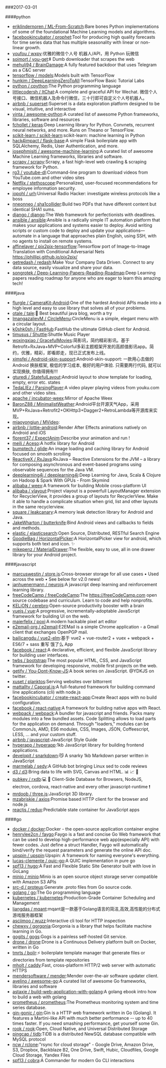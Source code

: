 ###2017-03-01

####python
* [eriklindernoren / ML-From-Scratch](https://github.com/eriklindernoren/ML-From-Scratch):Bare bones Python implementations of some of the foundational Machine Learning models and algorithms.
* [facebookincubator / prophet](https://github.com/facebookincubator/prophet):Tool for producing high quality forecasts for time series data that has multiple seasonality with linear or non-linear growth.
* [youfou / wxpy](https://github.com/youfou/wxpy):优雅的微信个人号 机器人/API，用 Python 玩微信
* [soimort / you-get](https://github.com/soimort/you-get):⏬ Dumb downloader that scrapes the web
* [mehulj94 / BrainDamage](https://github.com/mehulj94/BrainDamage):A fully featured backdoor that uses Telegram as a C&C server
* [tensorflow / models](https://github.com/tensorflow/models):Models built with TensorFlow
* [hunkim / DeepLearningZeroToAll](https://github.com/hunkim/DeepLearningZeroToAll):TensorFlow Basic Tutorial Labs
* [python / cpython](https://github.com/python/cpython):The Python programming language
* [littlecodersh / ItChat](https://github.com/littlecodersh/ItChat):A complete and graceful API for Wechat. 微信个人号接口、微信机器人及命令行微信，三十行即可自定义个人号机器人。
* [airbnb / superset](https://github.com/airbnb/superset):Superset is a data exploration platform designed to be visual, intuitive, and interactive
* [vinta / awesome-python](https://github.com/vinta/awesome-python):A curated list of awesome Python frameworks, libraries, software and resources
* [fchollet / keras](https://github.com/fchollet/keras):Deep Learning library for Python. Convnets, recurrent neural networks, and more. Runs on Theano or TensorFlow.
* [scikit-learn / scikit-learn](https://github.com/scikit-learn/scikit-learn):scikit-learn: machine learning in Python
* [hack4impact / flask-base](https://github.com/hack4impact/flask-base):A simple Flask boilerplate app with SQLAlchemy, Redis, User Authentication, and more.
* [josephmisiti / awesome-machine-learning](https://github.com/josephmisiti/awesome-machine-learning):A curated list of awesome Machine Learning frameworks, libraries and software.
* [scrapy / scrapy](https://github.com/scrapy/scrapy):Scrapy, a fast high-level web crawling & scraping framework for Python.
* [rg3 / youtube-dl](https://github.com/rg3/youtube-dl):Command-line program to download videos from YouTube.com and other video sites
* [Netflix / stethoscope](https://github.com/Netflix/stethoscope):Personalized, user-focused recommendations for employee information security.
* [jopohl / urh](https://github.com/jopohl/urh):Universal Radio Hacker: investigate wireless protocols like a boss
* [nneonneo / sha1collider](https://github.com/nneonneo/sha1collider):Build two PDFs that have different content but identical SHA1 sums.
* [django / django](https://github.com/django/django):The Web framework for perfectionists with deadlines.
* [ansible / ansible](https://github.com/ansible/ansible):Ansible is a radically simple IT automation platform that makes your applications and systems easier to deploy. Avoid writing scripts or custom code to deploy and update your applications— automate in a language that approaches plain English, using SSH, with no agents to install on remote systems.
* [affinelayer / pix2pix-tensorflow](https://github.com/affinelayer/pix2pix-tensorflow):Tensorflow port of Image-to-Image Translation with Conditional Adversarial Nets https://phillipi.github.io/pix2pix/
* [getredash / redash](https://github.com/getredash/redash):Make Your Company Data Driven. Connect to any data source, easily visualize and share your data.
* [songrotek / Deep-Learning-Papers-Reading-Roadmap](https://github.com/songrotek/Deep-Learning-Papers-Reading-Roadmap):Deep Learning papers reading roadmap for anyone who are eager to learn this amazing tech!

####java
* [flurgle / CameraKit-Android](https://github.com/flurgle/CameraKit-Android):One of the hardest Android APIs made into a high level and easy to use library that solves all of your problems.
* [otale / tale](https://github.com/otale/tale):🦄 Best beautiful java blog, worth a try
* [ImangazalievM / CircleMenu](https://github.com/ImangazalievM/CircleMenu):CircleMenu is a simple, elegant menu with a circular layout.
* [k0shk0sh / FastHub](https://github.com/k0shk0sh/FastHub):FastHub the ultimate GitHub client for Android.
* [timusus / Shuttle](https://github.com/timusus/Shuttle):Shuttle Music Player
* [woxingxiao / GracefulMovies](https://github.com/woxingxiao/GracefulMovies):简影讯，简约精彩影讯。基于Retrofit+RxJava+MVP+Colorful多彩主题框架开发的高颜值影讯app。简约，优雅，精彩，即看即走，现已正式发布上线。
* [ximsfei / Android-skin-support](https://github.com/ximsfei/Android-skin-support):Android-skin-support: 一款用心去做的Android 换肤框架, 极低的学习成本, 极好的用户体验. 只需要两行代码, 就可以实现换肤, 你值得拥有!!!
* [gturedi / StatefulLayout](https://github.com/gturedi/StatefulLayout):Android layout to show template for loading, empty, error etc. states
* [TedaLIEz / ParsingPlayer](https://github.com/TedaLIEz/ParsingPlayer):A video player playing videos from youku.com and other video sites.
* [apache / incubator-weex](https://github.com/apache/incubator-weex):Mirror of Apache Weex
* [BaronZ88 / MinimalistWeather](https://github.com/BaronZ88/MinimalistWeather):Android平台开源天气App，采用MVP+RxJava+Retrofit2+OKHttp3+Dagger2+RetroLambda等开源库来实现。
* [miaoyongjun / MVideo](https://github.com/miaoyongjun/MVideo):
* [airbnb / lottie-android](https://github.com/airbnb/lottie-android):Render After Effects animations natively on Android and iOS
* [florent37 / ExpectAnim](https://github.com/florent37/ExpectAnim):Describe your animation and run !
* [meili / Aceso](https://github.com/meili/Aceso):A hotfix library for Android
* [bumptech / glide](https://github.com/bumptech/glide):An image loading and caching library for Android focused on smooth scrolling
* [ReactiveX / RxJava](https://github.com/ReactiveX/RxJava):RxJava – Reactive Extensions for the JVM – a library for composing asynchronous and event-based programs using observable sequences for the Java VM.
* [deeplearning4j / deeplearning4j](https://github.com/deeplearning4j/deeplearning4j):Deep Learning for Java, Scala & Clojure on Hadoop & Spark With GPUs - From Skymind
* [alibaba / weex](https://github.com/alibaba/weex):A framework for building Mobile cross-platform UI
* [alibaba / vlayout](https://github.com/alibaba/vlayout):Project vlayout is a powerfull LayoutManager extension for RecyclerView, it provides a group of layouts for RecyclerView. Make it able to handle a complicate situation when grid, list and other layouts in the same recyclerview.
* [square / leakcanary](https://github.com/square/leakcanary):A memory leak detection library for Android and Java.
* [JakeWharton / butterknife](https://github.com/JakeWharton/butterknife):Bind Android views and callbacks to fields and methods.
* [elastic / elasticsearch](https://github.com/elastic/elasticsearch):Open Source, Distributed, RESTful Search Engine
* [GoodieBag / HorizontalPicker](https://github.com/GoodieBag/HorizontalPicker):A HorizontalPicker view for android, which supports both text and icon. ✨
* [mikepenz / MaterialDrawer](https://github.com/mikepenz/MaterialDrawer):The flexible, easy to use, all in one drawer library for your Android project.

####javascript
* [marcuswestin / store.js](https://github.com/marcuswestin/store.js):Cross-browser storage for all use cases • Used across the web • See below for v2.0 news!
* [janhuenermann / neurojs](https://github.com/janhuenermann/neurojs):A javascript deep learning and reinforcement learning library.
* [freeCodeCamp / freeCodeCamp](https://github.com/freeCodeCamp/freeCodeCamp):The https://freeCodeCamp.com open source codebase and curriculum. Learn to code and help nonprofits.
* [KELiON / cerebro](https://github.com/KELiON/cerebro):Open-source productivity booster with a brain
* [vuejs / vue](https://github.com/vuejs/vue):A progressive, incrementally-adoptable JavaScript framework for building UI on the web.
* [maierfelix / poxi](https://github.com/maierfelix/poxi):A modern hackable pixel art editor
* [e2email-org / e2email](https://github.com/e2email-org/e2email):E2EMail is a simple Chrome application - a Gmail client that exchanges OpenPGP mail.
* [bailicangdu / vue2-elm](https://github.com/bailicangdu/vue2-elm):基于 vue2 + vue-router2 + vuex + webpack + ES6/7 + sass 重写 饿了么 App
* [facebook / react](https://github.com/facebook/react):A declarative, efficient, and flexible JavaScript library for building user interfaces.
* [twbs / bootstrap](https://github.com/twbs/bootstrap):The most popular HTML, CSS, and JavaScript framework for developing responsive, mobile first projects on the web.
* [getify / You-Dont-Know-JS](https://github.com/getify/You-Dont-Know-JS):A book series on JavaScript. @YDKJS on twitter.
* [xuset / planktos](https://github.com/xuset/planktos):Serving websites over bittorrent
* [mattallty / Caporal.js](https://github.com/mattallty/Caporal.js):A full-featured framework for building command line applications (cli) with node.js
* [facebookincubator / create-react-app](https://github.com/facebookincubator/create-react-app):Create React apps with no build configuration.
* [facebook / react-native](https://github.com/facebook/react-native):A framework for building native apps with React.
* [webpack / webpack](https://github.com/webpack/webpack):A bundler for javascript and friends. Packs many modules into a few bundled assets. Code Splitting allows to load parts for the application on demand. Through "loaders," modules can be CommonJs, AMD, ES6 modules, CSS, Images, JSON, Coffeescript, LESS, ... and your custom stuff.
* [airbnb / javascript](https://github.com/airbnb/javascript):JavaScript Style Guide
* [hyperapp / hyperapp](https://github.com/hyperapp/hyperapp):1kb JavaScript library for building frontend applications.
* [developit / snarkdown](https://github.com/developit/snarkdown):😼 A snarky 1kb Markdown parser written in JavaScript
* [marmelab / sedy](https://github.com/marmelab/sedy):A GitHub bot bringing Linux sed to code reviews
* [d3 / d3](https://github.com/d3/d3):Bring data to life with SVG, Canvas and HTML. 📊 📈 🎉
* [pubkey / rxdb](https://github.com/pubkey/rxdb):💻 📱 Client-Side Database for Browsers, NodeJS, electron, cordova, react-native and every other javascript-runtime ❗️
* [mrdoob / three.js](https://github.com/mrdoob/three.js):JavaScript 3D library.
* [mzabriskie / axios](https://github.com/mzabriskie/axios):Promise based HTTP client for the browser and node.js
* [reactjs / redux](https://github.com/reactjs/redux):Predictable state container for JavaScript apps

####go
* [docker / docker](https://github.com/docker/docker):Docker - the open-source application container engine
* [henrylee2cn / faygo](https://github.com/henrylee2cn/faygo):Faygo is a fast and concise Go Web framework that can be used to develop high-performance web app(especially API) with fewer codes. Just define a struct Handler, Faygo will automatically bind/verify the request parameters and generate the online API doc.
* [upspin / upspin](https://github.com/upspin/upspin):Upspin: A framework for naming everyone's everything.
* [lucas-clemente / quic-go](https://github.com/lucas-clemente/quic-go):A QUIC implementation in pure go
* [spf13 / hugo](https://github.com/spf13/hugo):A Fast and Flexible Static Site Generator built with love in GoLang
* [minio / minio](https://github.com/minio/minio):Minio is an open source object storage server compatible with Amazon S3 APIs
* [src-d / proteus](https://github.com/src-d/proteus):Generate .proto files from Go source code.
* [golang / go](https://github.com/golang/go):The Go programming language
* [kubernetes / kubernetes](https://github.com/kubernetes/kubernetes):Production-Grade Container Scheduling and Management
* [liangdas / mqant](https://github.com/liangdas/mqant):mqant是一款基于Golang语言的简洁,高效,高性能的分布式游戏服务器框架
* [asciimoo / wuzz](https://github.com/asciimoo/wuzz):Interactive cli tool for HTTP inspection
* [chewxy / gorgonia](https://github.com/chewxy/gorgonia):Gorgonia is a library that helps facilitate machine learning in Go.
* [gogits / gogs](https://github.com/gogits/gogs):Gogs is a painless self-hosted Git service.
* [drone / drone](https://github.com/drone/drone):Drone is a Continuous Delivery platform built on Docker, written in Go
* [tmrts / boilr](https://github.com/tmrts/boilr):⚡️ boilerplate template manager that generate files or directories from template repositories
* [mholt / caddy](https://github.com/mholt/caddy):Fast, cross-platform HTTP/2 web server with automatic HTTPS
* [mendersoftware / mender](https://github.com/mendersoftware/mender):Mender over-the-air software updater client.
* [avelino / awesome-go](https://github.com/avelino/awesome-go):A curated list of awesome Go frameworks, libraries and software
* [astaxie / build-web-application-with-golang](https://github.com/astaxie/build-web-application-with-golang):A golang ebook intro how to build a web with golang
* [prometheus / prometheus](https://github.com/prometheus/prometheus):The Prometheus monitoring system and time series database.
* [gin-gonic / gin](https://github.com/gin-gonic/gin):Gin is a HTTP web framework written in Go (Golang). It features a Martini-like API with much better performance -- up to 40 times faster. If you need smashing performance, get yourself some Gin.
* [rook / rook](https://github.com/rook/rook):Open, Cloud Native, and Universal Distributed Storage
* [pingcap / tidb](https://github.com/pingcap/tidb):TiDB is a distributed NewSQL database compatible with MySQL protocol
* [ncw / rclone](https://github.com/ncw/rclone):"rsync for cloud storage" - Google Drive, Amazon Drive, S3, Dropbox, Backblaze B2, One Drive, Swift, Hubic, Cloudfiles, Google Cloud Storage, Yandex Files
* [spf13 / cobra](https://github.com/spf13/cobra):A Commander for modern Go CLI interactions

